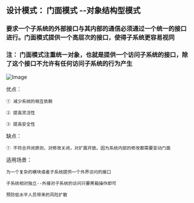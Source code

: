 
## 设计模式： 门面模式 --对象结构型模式

### 要求一个子系统的外部接口与其内部的通信必须通过一个统一的接口进行。门面模式提供一个高层次的接口，使得子系统更容易视同
### 注： 门面模式注重统一对象，也就是提供一个访问子系统的接口，除了这个接口不允许有任何访问子系统的行为产生

![Image](https://github.com/ZzzYL9/design_pattern/tree/master/class_images/facade.png)

优点：

    ① 减少系统的相互依赖
    
    ② 提高灵活性
    
    ③ 提高安全性
    
缺点：

    ① 不符合开闭原则，对修改关闭，对扩展开放。因为系统内部的修改都需要变动门面
    
适用场景：
    
    为一个复杂的模块或者子系统提供一个外界访问的接口
    
    子系统相对独立--外接对子系统的访问只要黑箱操作即可
    
    预防低水平人员带来的风险扩散
